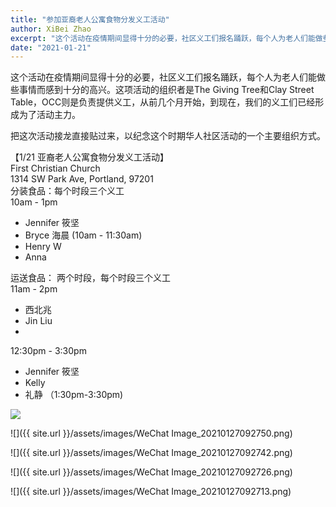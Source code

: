 ```yaml
---
title: "参加亚裔老人公寓食物分发义工活动"
author: XiBei Zhao
excerpt: "这个活动在疫情期间显得十分的必要，社区义工们报名踊跃，每个人为老人们能做些事情而感到十分的高兴。这项活动的组织者是The Giving Tree和Clay Street Table，OCC则是负责提供义工，从前几个月开始，到现在，我们的义工们已经形成为了活动主力。"
date: "2021-01-21"
---
```


这个活动在疫情期间显得十分的必要，社区义工们报名踊跃，每个人为老人们能做些事情而感到十分的高兴。这项活动的组织者是The Giving Tree和Clay Street Table，OCC则是负责提供义工，从前几个月开始，到现在，我们的义工们已经形成为了活动主力。

把这次活动接龙直接贴过来，以纪念这个时期华人社区活动的一个主要组织方式。

【1/21 亚裔老人公寓食物分发义工活动】  
First Christian Church  
1314 SW Park Ave, Portland, 97201  
分装食品：每个时段三个义工  
10am - 1pm  
- Jennifer 筱坚  
- Bryce 海晨  (10am - 11:30am)  
- Henry W  
- Anna  

运送食品： 两个时段，每个时段三个义工  
11am - 2pm  
- 西北兆  
- Jin Liu  
-  

12:30pm - 3:30pm  
- Jennifer 筱坚  
- Kelly  
- 礼静 （1:30pm-3:30pm)  

![](https://res.cloudinary.com/dhngj18do/image/upload/f_auto,q_auto/v1/images/141198349_1319004395138791_5363970992185100905_o)

![]({{ site.url }}/assets/images/WeChat Image_20210127092750.png)

![]({{ site.url }}/assets/images/WeChat Image_20210127092742.png)

![]({{ site.url }}/assets/images/WeChat Image_20210127092726.png)

![]({{ site.url }}/assets/images/WeChat Image_20210127092713.png)
